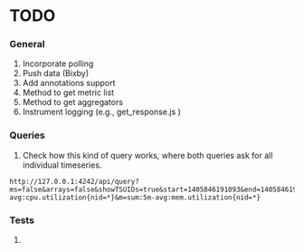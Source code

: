 TODO
====


### General

1. 	Incorporate polling
2. 	Push data (Bixby)
3. 	Add annotations support
4. 	Method to get metric list
5. 	Method to get aggregators
6. 	Instrument logging (e.g., get_response.js )


### Queries

1. 	Check how this kind of query works, where both queries ask for all individual timeseries.

```
http://127.0.0.1:4242/api/query?ms=false&arrays=false&showTSUIDs=true&start=1405846191093&end=1405846192093&m=sum:rate{true,10000,5}:5m-avg:cpu.utilization{nid=*}&m=sum:5m-avg:mem.utilization{nid=*}
```


### Tests

1. 	

